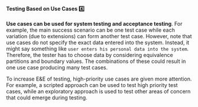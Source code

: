 <link rel="stylesheet" href="{{baseUrl}}/css/textbook.css">

<div class="website-content">

<div id="title">

#### Testing Based on Use Cases :four:

</div>

<div id="body">

**Use cases can be used for system testing and acceptance testing**. For example, the main success scenario can be one test case while each variation (due to extensions) can form another test case. However, note that use cases do not specify the exact data entered into the system. Instead, it might say something like `user enters his personal data into the system`. Therefore, the tester has to choose data by considering equivalence partitions and boundary values. The combinations of these could result in one use case producing many test cases.

To increase <trigger trigger="click" for="modal:usebaseBased-EandE">E&E of testing</trigger>, high-priority use cases are given more attention. For example, a <trigger trigger="click" for="modal:usecaseBased-scripted">scripted approach</trigger> can be used to test high priority test cases, while an exploratory approach is used to test other areas of concern that could emerge during testing.

<modal large title="Quality Assurance &rarr; Test Case Design &rarr; Introduction &rarr; (extract) E&E of testing" id="modal:usebaseBased-EandE">
  <include src="../../introduction/what/text.md#e-and-e"/>
</modal>

<modal large title="Textbook &raquo;" id="modal:usecaseBased-scripted">
  <include src="../../../testing/testingTypes/exploratoryVsScriptedTesting/what/full.md"/>
</modal>

</div>

<div id="extras">
</div>

</div>
